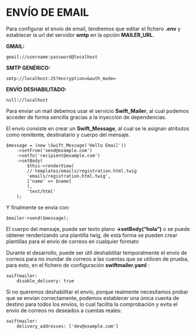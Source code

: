 # ENVÍO DE EMAIL

Para configurar el envío de email, tendremos que editar el fichero **.env** y establecer la url del servidor **smtp** en la opción **MAILER_URL**.                                                                                                                                                                                       
  

**GMAIL:** 

    gmail://username:password@localhost

**SMTP GENÉRICO:**

    smtp://localhost:25?encryption=&auth_mode=

**ENVÍO DESHABILITADO:**

    null://localhost

  
Para enviar un mail debemos usar el servicio **Swift_Mailer**, al cual podemos acceder de forma sencilla gracias a la inyección de dependencias.

El envío consiste en crear un **Swift_Message**, al cual se le asignan atributos como remitente, destinatario y cuerpo del mensaje.

  

    $message = (new \Swift_Message('Hello Email'))  
	    ->setFrom('send@example.com')  
	    ->setTo('recipient@example.com')  
	    ->setBody(  
		    $this->renderView(  
		    // templates/emails/registration.html.twig  
		    'emails/registration.html.twig',  
		    ['name' => $name]  
		    ),  
		    'text/html'  
	    );

Y finalmente se envía con: 

    $mailer->send($message);  

  
El cuerpo del mensaje, puede ser texto plano **->setBody(“hola”)** o se puede obtener renderizando una plantilla twig, de esta forma se pueden crear plantillas para el envío de correos en cualquier formato

Durante el desarrollo, puede ser útil deshabilitar temporalmente el envío de correos para no inundar de correos a las cuentas que se utilicen de prueba, para esto, en el fichero de configuración **swiftmailer.yaml** :

    swiftmailer:
    	disable_delivery: true

Si no queremos deshabilitar el envío, porque realmente necesitamos probar que se envían correctamente, podemos establecer una única cuenta de destino para todos los envíos, lo cual facilita la comprobación y evita el envío de correos no deseados a cuentas reales:

    swiftmailer:  
    	delivery_addresses: ['dev@example.com']

